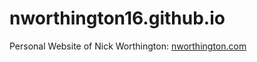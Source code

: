# nworthington16.github.io
Personal Website of Nick Worthington: [nworthington.com](http://nworthington.com/)
